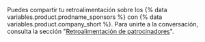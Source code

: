 Puedes compartir tu retroalimentación sobre los {% data variables.product.prodname_sponsors %} con {% data variables.product.company_short %}. Para unirte a la conversación, consulta la sección "[Retroalimentación de patrocinadores](https://github.com/orgs/community/discussions/categories/sponsors)".
